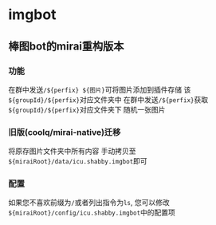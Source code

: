 # imgbot
## 棒图bot的mirai重构版本
### 功能
在群中发送`/${perfix} ${图片}`可将图片添加到插件存储 该`${groupId}/${perfix}`对应文件夹中
在群中发送`/${perfix}`获取`${groupId}/${perfix}`对应文件夹下 随机一张图片

### 旧版(coolq/mirai-native)迁移
将原存图片文件夹中所有内容 手动拷贝至`${miraiRoot}/data/icu.shabby.imgbot`即可

### 配置
如果您不喜欢前缀为`/`或者列出指令为`ls`, 您可以修改`${miraiRoot}/config/icu.shabby.imgbot`中的配置项